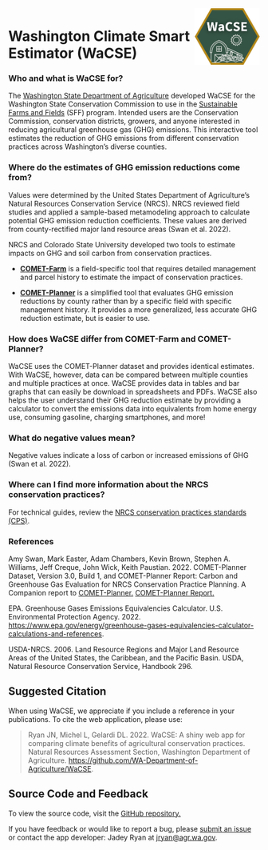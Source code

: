 
<!-- aboutWaCSE.md is generated from aboutWaCSE.Rmd. Please edit that file -->

<img src="img/favicon.png" align="right" width="130"/>

# Washington Climate Smart Estimator (WaCSE)

### Who and what is WaCSE for?

The
<a href= "https://agr.wa.gov/departments/land-and-water/natural-resources" target="_blank">Washington
State Department of Agriculture</a> developed WaCSE for the Washington
State Conservation Commission to use in the
<a href="https://www.scc.wa.gov/sff" target="_blank">Sustainable Farms
and Fields</a> (SFF) program. Intended users are the Conservation
Commission, conservation districts, growers, and anyone interested in
reducing agricultural greenhouse gas (GHG) emissions. This interactive
tool estimates the reduction of GHG emissions from different
conservation practices across Washington’s diverse counties.

### Where do the estimates of GHG emission reductions come from?

Values were determined by the United States Department of Agriculture’s
Natural Resources Conservation Service (NRCS). NRCS reviewed field
studies and applied a sample-based metamodeling approach to calculate
potential GHG emission reduction coefficients. These values are derived
from county-rectified major land resource areas (Swan et al. 2022).

NRCS and Colorado State University developed two tools to estimate
impacts on GHG and soil carbon from conservation practices.

-   <a href="https://comet-farm.com" target="_blank">**COMET-Farm**</a>
    is a field-specific tool that requires detailed management and
    parcel history to estimate the impact of conservation practices.

-   <a href="http://comet-planner.com" target="_blank">**COMET-Planner**</a>
    is a simplified tool that evaluates GHG emission reductions by
    county rather than by a specific field with specific management
    history. It provides a more generalized, less accurate GHG reduction
    estimate, but is easier to use.

### How does WaCSE differ from COMET-Farm and COMET-Planner?

WaCSE uses the COMET-Planner dataset and provides identical estimates.
With WaCSE, however, data can be compared between multiple counties and
multiple practices at once. WaCSE provides data in tables and bar graphs
that can easily be download in spreadsheets and PDFs. WaCSE also helps
the user understand their GHG reduction estimate by providing a
calculator to convert the emissions data into equivalents from home
energy use, consuming gasoline, charging smartphones, and more!

### What do negative values mean?

Negative values indicate a loss of carbon or increased emissions of GHG
(Swan et al. 2022).

### Where can I find more information about the NRCS conservation practices?

For technical guides, review the
<a href="https://www.nrcs.usda.gov/resources/guides-and-instructions/conservation-practice-standards" target="_blank">NRCS
conservation practices standards (CPS)</a>.

### References

Amy Swan, Mark Easter, Adam Chambers, Kevin Brown, Stephen A. Williams,
Jeff Creque, John Wick, Keith Paustian. 2022. COMET-Planner Dataset,
Version 3.0, Build 1, and COMET-Planner Report: Carbon and Greenhouse
Gas Evaluation for NRCS Conservation Practice Planning. A Companion
report to
<a href="http://www.comet-planner.com" target = "_blank">COMET-Planner.</a>
<a href="https://storage.googleapis.com/comet_public_directory/planner50states/pdfs/COMET-PlannerReport.pdf" target = "_blank">COMET-Planner
Report.</a>

EPA. Greenhouse Gases Emissions Equivalencies Calculator. U.S.
Environmental Protection Agency. 2022.
<a href="https://www.epa.gov/energy/greenhouse-gases-equivalencies-calculator-calculations-and-references" target = "_blank"><https://www.epa.gov/energy/greenhouse-gases-equivalencies-calculator-calculations-and-references>.</a>

USDA-NRCS. 2006. Land Resource Regions and Major Land Resource Areas of
the United States, the Caribbean, and the Pacific Basin. USDA, Natural
Resource Conservation Service, Handbook 296.

## Suggested Citation

When using WaCSE, we appreciate if you include a reference in your
publications. To cite the web application, please use:

> Ryan JN, Michel L, Gelardi DL. 2022. WaCSE: A shiny web app for
> comparing climate benefits of agricultural conservation practices.
> Natural Resources Assessment Section, Washington Department of
> Agriculture.
> <a href = "https://github.com/WA-Department-of-Agriculture/WaCSE" target = "_blank"><https://github.com/WA-Department-of-Agriculture/WaCSE>.</a>

## Source Code and Feedback

To view the source code, visit the
<a href = "https://github.com/WA-Department-of-Agriculture/WaCSE" target = "_blank">GitHub
repository.</a>

If you have feedback or would like to report a bug, please
<a href = "https://github.com/WA-Department-of-Agriculture/WaCSE/issues" target = "_blank">
submit an issue</a> or contact the app developer: Jadey Ryan at
[jryan@agr.wa.gov](mailto:jryan@agr.wa.gov?subject=WaCSE).
